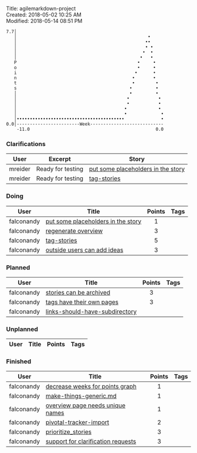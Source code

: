 Title: agilemarkdown-project  
Created: 2018-05-02 10:25 AM  
Modified: 2018-05-14 08:51 PM  

```
7.7│                                                        
   │                                                  •     
   │                                                 ••     
   │                                                 • •    
   │                                                •  •    
   │                                               •   •    
   P                                              •     •   
   o                                              •     •   
   i                                             •      •   
   n                                            •       •   
   t                                            •        •  
   s                                           •         •  
   │                                           •         •  
   │                                          •           • 
   │                                          •           • 
   │                                         •            • 
   │                                         •             •
   │•••••••••••••••••••••••••••••••••••••••••              •
0.0│------------------------Week----------------------------
    -11.0                                                0.0

```
### Clarifications
 User | Excerpt | Story 
---|---|---
 mreider | Ready for testing | [put some placeholders in the story](put-some-placeholders-in-the-story) 
 mreider | Ready for testing | [tag-stories](tag-stories) 

### Doing
 User | Title | Points | Tags 
---|---|:---:|---
 falconandy | [put some placeholders in the story](put-some-placeholders-in-the-story) | 1 | 
 falconandy | [regenerate overview](regenerate-overview) | 3 | 
 falconandy | [tag-stories](tag-stories) | 5 | 
 falconandy | [outside users can add ideas](outside-users-can-add-ideas) | 3 | 

### Planned
 User | Title | Points | Tags 
---|---|:---:|---
 falconandy | [stories can be archived](stories-can-be-archived) | 3 | 
 falconandy | [tags have their own pages](tags-have-their-own-pages) | 3 | 
 falconandy | [links-should-have-subdirectory](links-should-have-subdirectory) |  | 

### Unplanned
 User | Title | Points | Tags 
---|---|:---:|---

### Finished
 User | Title | Points | Tags 
---|---|:---:|---
 falconandy | [decrease weeks for points graph](decrease-weeks-for-points-graph) | 1 | 
 falconandy | [make-things-generic.md](make-things-generic.md) | 1 | 
 falconandy | [overview page needs unique names](overview-page-needs-unique-names) | 1 | 
 falconandy | [pivotal-tracker-import](pivotal-tracker-import) | 2 | 
 falconandy | [prioritize_stories](prioritize-stories) | 3 | 
 falconandy | [support for clarification requests](send-comments-to-users) | 3 | 
